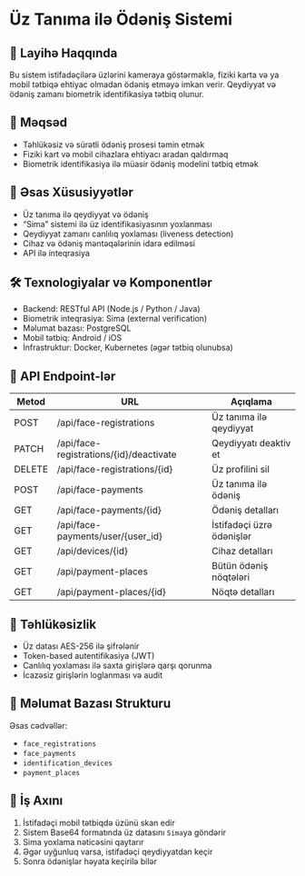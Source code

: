 # Üz Tanıma ilə Ödəniş Sistemi

## 📌 Layihə Haqqında
Bu sistem istifadəçilərə üzlərini kameraya göstərməklə, fiziki karta və ya mobil tətbiqə ehtiyac olmadan ödəniş etməyə imkan verir. Qeydiyyat və ödəniş zamanı biometrik identifikasiya tətbiq olunur.

## 🎯 Məqsəd
- Təhlükəsiz və sürətli ödəniş prosesi təmin etmək
- Fiziki kart və mobil cihazlara ehtiyacı aradan qaldırmaq
- Biometrik identifikasiya ilə müasir ödəniş modelini tətbiq etmək

## 🧩 Əsas Xüsusiyyətlər
- Üz tanıma ilə qeydiyyat və ödəniş
- “Sima” sistemi ilə üz identifikasiyasının yoxlanması
- Qeydiyyat zamanı canlılıq yoxlaması (liveness detection)
- Cihaz və ödəniş məntəqələrinin idarə edilməsi
- API ilə inteqrasiya

## 🛠️ Texnologiyalar və Komponentlər
- Backend: RESTful API (Node.js / Python / Java)
- Biometrik inteqrasiya: Sima (external verification)
- Məlumat bazası: PostgreSQL
- Mobil tətbiq: Android / iOS
- İnfrastruktur: Docker, Kubernetes (əgər tətbiq olunubsa)

## 📑 API Endpoint-lər
| Metod | URL                            | Açıqlama                      |
|-------|--------------------------------|-------------------------------|
| POST  | /api/face-registrations        | Üz tanıma ilə qeydiyyat       |
| PATCH | /api/face-registrations/{id}/deactivate | Qeydiyyatı deaktiv et   |
| DELETE| /api/face-registrations/{id}   | Üz profilini sil              |
| POST  | /api/face-payments             | Üz tanıma ilə ödəniş          |
| GET   | /api/face-payments/{id}        | Ödəniş detalları              |
| GET   | /api/face-payments/user/{user_id} | İstifadəçi üzrə ödənişlər  |
| GET   | /api/devices/{id}              | Cihaz detalları               |
| GET   | /api/payment-places            | Bütün ödəniş nöqtələri        |
| GET   | /api/payment-places/{id}       | Nöqtə detalları               |

## 🔐 Təhlükəsizlik
- Üz datası AES-256 ilə şifrələnir
- Token-based autentifikasiya (JWT)
- Canlılıq yoxlaması ilə saxta girişlərə qarşı qorunma
- İcazəsiz girişlərin loglanması və audit

## 📂 Məlumat Bazası Strukturu
Əsas cədvəllər:
- `face_registrations`
- `face_payments`
- `identification_devices`
- `payment_places`

## 🔄 İş Axını
1. İstifadəçi mobil tətbiqdə üzünü skan edir
2. Sistem Base64 formatında üz datasını `Sima`ya göndərir
3. Sima yoxlama nəticəsini qaytarır
4. Əgər uyğunluq varsa, istifadəçi qeydiyyatdan keçir
5. Sonra ödənişlər həyata keçirilə bilər
